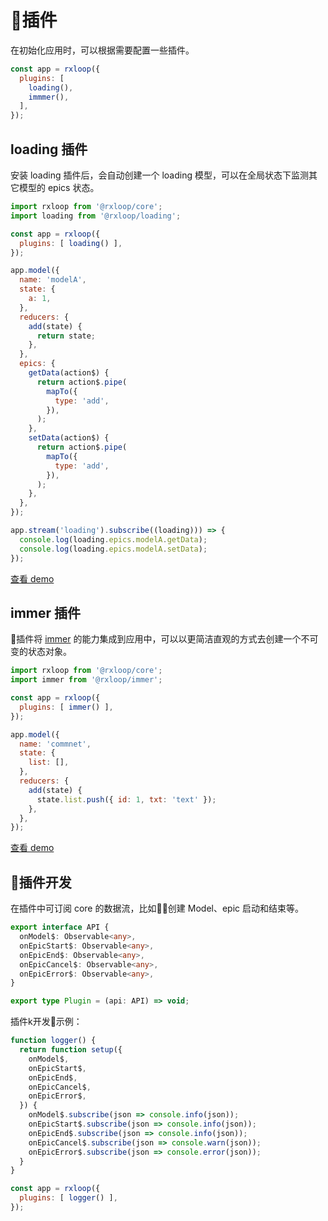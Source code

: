 # 插件
在初始化应用时，可以根据需要配置一些插件。

```javascript
const app = rxloop({
  plugins: [
    loading(),
    immmer(),
  ],
});
```
## loading 插件

安装 loading 插件后，会自动创建一个 loading 模型，可以在全局状态下监测其它模型的 epics 状态。

```javascript
import rxloop from '@rxloop/core';
import loading from '@rxloop/loading';

const app = rxloop({
  plugins: [ loading() ],
});

app.model({
  name: 'modelA',
  state: {
    a: 1,
  },
  reducers: {
    add(state) {
      return state;
    },
  },
  epics: {
    getData(action$) {
      return action$.pipe(
        mapTo({
          type: 'add',
        }),
      );
    },
    setData(action$) {
      return action$.pipe(
        mapTo({
          type: 'add',
        }),
      );
    },
  },
});

app.stream('loading').subscribe((loading))) => {
  console.log(loading.epics.modelA.getData);
  console.log(loading.epics.modelA.setData);
});
```

[查看 demo](https://github.com/TalkingData/rxloop/tree/master/examples/loading-plugin)

## immer 插件
插件将 [immer](https://github.com/mweststrate/immer) 的能力集成到应用中，可以以更简洁直观的方式去创建一个不可变的状态对象。

```javascript
import rxloop from '@rxloop/core';
import immer from '@rxloop/immer';

const app = rxloop({
  plugins: [ immer() ],
});

app.model({
  name: 'commnet',
  state: {
    list: [],
  },
  reducers: {
    add(state) {
      state.list.push({ id: 1, txt: 'text' });
    },
  },
});
```
[查看 demo](https://github.com/TalkingData/rxloop/tree/master/examples/immer-plugin)

## 插件开发

在插件中可订阅 core 的数据流，比如创建 Model、epic 启动和结束等。

```typescript
export interface API {
  onModel$: Observable<any>,
  onEpicStart$: Observable<any>,
  onEpicEnd$: Observable<any>,
  onEpicCancel$: Observable<any>,
  onEpicError$: Observable<any>,
}

export type Plugin = (api: API) => void;
```

插件k开发示例：
```javascript
function logger() {
  return function setup({
    onModel$,
    onEpicStart$,
    onEpicEnd$,
    onEpicCancel$,
    onEpicError$,
  }) {
    onModel$.subscribe(json => console.info(json));
    onEpicStart$.subscribe(json => console.info(json));
    onEpicEnd$.subscribe(json => console.info(json));
    onEpicCancel$.subscribe(json => console.warn(json));
    onEpicError$.subscribe(json => console.error(json));
  }
}

const app = rxloop({
  plugins: [ logger() ],
});
```
